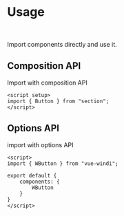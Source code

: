 # Usage

<br />

Import components directly and use it.


## Composition API

Import with composition API

```vue
<script setup>
import { Button } from "section";
</script>

```

## Options API


import with options API 

```vue
<script>
import { WButton } from "vue-windi";

export default {
    components: {
        WButton
    }
}
</script>

```

